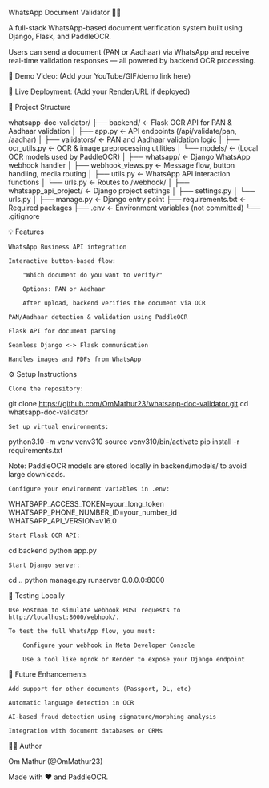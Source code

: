 WhatsApp Document Validator 🧾📲

A full-stack WhatsApp-based document verification system built using Django, Flask, and PaddleOCR.

Users can send a document (PAN or Aadhaar) via WhatsApp and receive real-time validation responses — all powered by backend OCR processing.

📸 Demo Video: (Add your YouTube/GIF/demo link here)

🚀 Live Deployment: (Add your Render/URL if deployed)

📂 Project Structure

whatsapp-doc-validator/
├── backend/ ← Flask OCR API for PAN & Aadhaar validation
│ ├── app.py ← API endpoints (/api/validate/pan, /aadhar)
│ ├── validators/ ← PAN and Aadhaar validation logic
│ ├── ocr_utils.py ← OCR & image preprocessing utilities
│ └── models/ ← (Local OCR models used by PaddleOCR)
│
├── whatsapp/ ← Django WhatsApp webhook handler
│ ├── webhook_views.py ← Message flow, button handling, media routing
│ ├── utils.py ← WhatsApp API interaction functions
│ └── urls.py ← Routes to /webhook/
│
├── whatsapp_api_project/ ← Django project settings
│ ├── settings.py
│ └── urls.py
│
├── manage.py ← Django entry point
├── requirements.txt ← Required packages
├── .env ← Environment variables (not committed)
└── .gitignore

💡 Features

    WhatsApp Business API integration

    Interactive button-based flow:

        "Which document do you want to verify?"

        Options: PAN or Aadhaar

        After upload, backend verifies the document via OCR

    PAN/Aadhaar detection & validation using PaddleOCR

    Flask API for document parsing

    Seamless Django <-> Flask communication

    Handles images and PDFs from WhatsApp

⚙️ Setup Instructions

    Clone the repository:

git clone https://github.com/OmMathur23/whatsapp-doc-validator.git
cd whatsapp-doc-validator

    Set up virtual environments:

python3.10 -m venv venv310
source venv310/bin/activate
pip install -r requirements.txt

Note: PaddleOCR models are stored locally in backend/models/ to avoid large downloads.

    Configure your environment variables in .env:

WHATSAPP_ACCESS_TOKEN=your_long_token
WHATSAPP_PHONE_NUMBER_ID=your_number_id
WHATSAPP_API_VERSION=v16.0

    Start Flask OCR API:

cd backend
python app.py

    Start Django server:

cd ..
python manage.py runserver 0.0.0.0:8000

🧪 Testing Locally

    Use Postman to simulate webhook POST requests to http://localhost:8000/webhook/.

    To test the full WhatsApp flow, you must:

        Configure your webhook in Meta Developer Console

        Use a tool like ngrok or Render to expose your Django endpoint

🧠 Future Enhancements

    Add support for other documents (Passport, DL, etc)

    Automatic language detection in OCR

    AI-based fraud detection using signature/morphing analysis

    Integration with document databases or CRMs

🧑‍💻 Author

Om Mathur (@OmMathur23)

Made with ❤️ and PaddleOCR.
